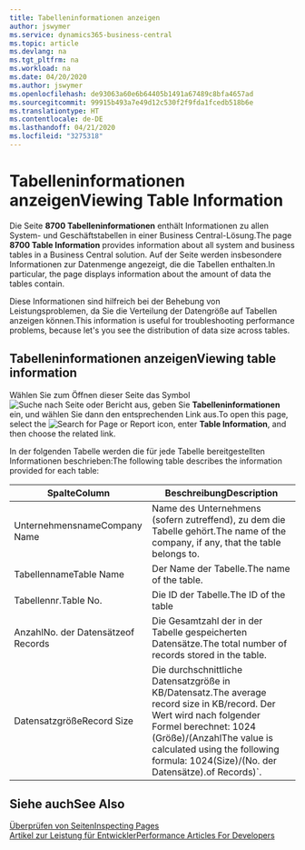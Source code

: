 ```yaml
---
title: Tabelleninformationen anzeigen
author: jswymer
ms.service: dynamics365-business-central
ms.topic: article
ms.devlang: na
ms.tgt_pltfrm: na
ms.workload: na
ms.date: 04/20/2020
ms.author: jswymer
ms.openlocfilehash: de93063a60e6b64405b1491a67489c8bfa4657ad
ms.sourcegitcommit: 99915b493a7e49d12c530f2f9fda1fcedb518b6e
ms.translationtype: HT
ms.contentlocale: de-DE
ms.lasthandoff: 04/21/2020
ms.locfileid: "3275318"
---
```

# <a name="viewing-table-information"></a><span data-ttu-id="f52e7-102">Tabelleninformationen anzeigen</span><span class="sxs-lookup"><span data-stu-id="f52e7-102">Viewing Table Information</span></span>

<span data-ttu-id="f52e7-103">Die Seite **8700 Tabelleninformationen** enthält Informationen zu allen System- und Geschäftstabellen in einer Business Central-Lösung.</span><span class="sxs-lookup"><span data-stu-id="f52e7-103">The page **8700 Table Information** provides information about all system and business tables in a Business Central solution.</span></span> <span data-ttu-id="f52e7-104">Auf der Seite werden insbesondere Informationen zur Datenmenge angezeigt, die die Tabellen enthalten.</span><span class="sxs-lookup"><span data-stu-id="f52e7-104">In particular, the page displays information about the amount of data the tables contain.</span></span>

<span data-ttu-id="f52e7-105">Diese Informationen sind hilfreich bei der Behebung von Leistungsproblemen, da Sie die Verteilung der Datengröße auf Tabellen anzeigen können.</span><span class="sxs-lookup"><span data-stu-id="f52e7-105">This information is useful for troubleshooting performance problems, because let's you see the distribution of data size across tables.</span></span>

## <a name="viewing-table-information"></a><span data-ttu-id="f52e7-106">Tabelleninformationen anzeigen</span><span class="sxs-lookup"><span data-stu-id="f52e7-106">Viewing table information</span></span>

<span data-ttu-id="f52e7-107">Wählen Sie zum Öffnen dieser Seite das Symbol ![Suche nach Seite oder Bericht](media/ui-search/search_small.png "Suchen Sie nach dem Symbol Seite oder Bericht") aus, geben Sie **Tabelleninformationen** ein, und wählen Sie dann den entsprechenden Link aus.</span><span class="sxs-lookup"><span data-stu-id="f52e7-107">To open this page, select the ![Search for Page or Report](media/ui-search/search_small.png "Search for Page or Report icon") icon, enter **Table Information**, and then choose the related link.</span></span>

<span data-ttu-id="f52e7-108">In der folgenden Tabelle werden die für jede Tabelle bereitgestellten Informationen beschrieben:</span><span class="sxs-lookup"><span data-stu-id="f52e7-108">The following table describes the information provided for each table:</span></span>

|<span data-ttu-id="f52e7-109">Spalte</span><span class="sxs-lookup"><span data-stu-id="f52e7-109">Column</span></span>|<span data-ttu-id="f52e7-110">Beschreibung</span><span class="sxs-lookup"><span data-stu-id="f52e7-110">Description</span></span>|
|------|-----------|
|<span data-ttu-id="f52e7-111">Unternehmensname</span><span class="sxs-lookup"><span data-stu-id="f52e7-111">Company Name</span></span>|<span data-ttu-id="f52e7-112">Name des Unternehmens (sofern zutreffend), zu dem die Tabelle gehört.</span><span class="sxs-lookup"><span data-stu-id="f52e7-112">The name of the company, if any, that the table belongs to.</span></span>|
|<span data-ttu-id="f52e7-113">Tabellenname</span><span class="sxs-lookup"><span data-stu-id="f52e7-113">Table Name</span></span>|<span data-ttu-id="f52e7-114">Der Name der Tabelle.</span><span class="sxs-lookup"><span data-stu-id="f52e7-114">The name of the table.</span></span>|
|<span data-ttu-id="f52e7-115">Tabellennr.</span><span class="sxs-lookup"><span data-stu-id="f52e7-115">Table No.</span></span>|<span data-ttu-id="f52e7-116">Die ID der Tabelle.</span><span class="sxs-lookup"><span data-stu-id="f52e7-116">The ID of the table</span></span>|
|<span data-ttu-id="f52e7-117">Anzahl</span><span class="sxs-lookup"><span data-stu-id="f52e7-117">No.</span></span> <span data-ttu-id="f52e7-118">der Datensätze</span><span class="sxs-lookup"><span data-stu-id="f52e7-118">of Records</span></span>|<span data-ttu-id="f52e7-119">Die Gesamtzahl der in der Tabelle gespeicherten Datensätze.</span><span class="sxs-lookup"><span data-stu-id="f52e7-119">The total number of records stored in the table.</span></span>|
|<span data-ttu-id="f52e7-120">Datensatzgröße</span><span class="sxs-lookup"><span data-stu-id="f52e7-120">Record Size</span></span>|<span data-ttu-id="f52e7-121">Die durchschnittliche Datensatzgröße in KB/Datensatz.</span><span class="sxs-lookup"><span data-stu-id="f52e7-121">The average record size in KB/record.</span></span> <span data-ttu-id="f52e7-122">Der Wert wird nach folgender Formel berechnet: 1024 (Größe)/(Anzahl</span><span class="sxs-lookup"><span data-stu-id="f52e7-122">The value is calculated using the following formula: 1024(Size)/(No.</span></span> <span data-ttu-id="f52e7-123">der Datensätze).</span><span class="sxs-lookup"><span data-stu-id="f52e7-123">of Records)\`.</span></span> |

## <a name="see-also"></a><span data-ttu-id="f52e7-124">Siehe auch</span><span class="sxs-lookup"><span data-stu-id="f52e7-124">See Also</span></span>

[<span data-ttu-id="f52e7-125">Überprüfen von Seiten</span><span class="sxs-lookup"><span data-stu-id="f52e7-125">Inspecting Pages</span></span>](across-inspect-page.md)  
[<span data-ttu-id="f52e7-126">Artikel zur Leistung für Entwickler</span><span class="sxs-lookup"><span data-stu-id="f52e7-126">Performance Articles For Developers</span></span>](/dynamics365/business-central/dev-itpro/performance/performance-developer)  
